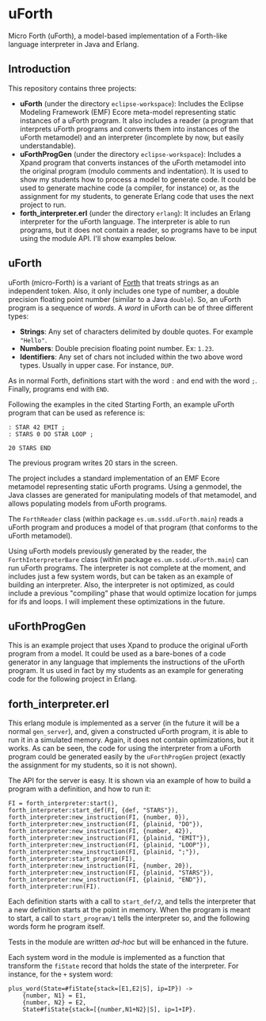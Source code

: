 uForth
======

Micro Forth (uForth), a model-based implementation of a Forth-like
language interpreter in Java and Erlang.

## Introduction ##

This repository contains three projects:

- **uForth** (under the directory `eclipse-workspace`): Includes
  the Eclipse Modeling Framework (EMF) Ecore meta-model representing
  static instances of a uForth program. It also includes a reader (a
  program that interprets uForth programs and converts them into
  instances of the uForth metamodel) and an interpreter (incomplete by
  now, but easily understandable).
- **uForthProgGen** (under the directory `eclipse-workspace`):
  Includes a Xpand program that converts instances of the uForth
  metamodel into the original program (modulo comments and
  indentation). It is used to show my students how to process a model
  to generate code. It could be used to generate machine code (a
  compiler, for instance) or, as the assignment for my students, to
  generate Erlang code that uses the next project to run.
- **forth_interpreter.erl** (under the directory `erlang`): It
  includes an Erlang interpreter for the uForth language. The
  interpreter is able to run programs, but it does not contain a
  reader, so programs have to be input using the module API. I'll show
  examples below.

## uForth ##

uForth (micro-Forth) is a variant of
[Forth](http://www.forth.com/starting-forth/) that treats strings as
an independent token. Also, it only includes one type of number, a
double precision floating point number (similar to a Java `double`).
So, an uForth program is a sequence of *words*. A *word* in uForth can
be of three different types:

- **Strings**: Any set of characters delimited by double quotes. For
  example `"Hello"`.
- **Numbers**: Double precision floating point number. Ex: `1.23`.
- **Identifiers**: Any set of chars not included within the two above
  word types. Usually in upper case. For instance, `DUP`.

As in normal Forth, definitions start with the word `:` and end with
the word `;`. Finally, programs end with `END`.

Following the examples in the cited Starting Forth, an example uForth
program that can be used as reference is:

    : STAR 42 EMIT ;
    : STARS 0 DO STAR LOOP ;

    20 STARS END

The previous program writes 20 stars in the screen.

The project includes a standard implementation of an EMF Ecore
metamodel representing static uForth programs. Using a genmodel, the
Java classes are generated for manipulating models of that metamodel,
and allows populating models from uForth programs.

The `ForthReader` class (within package `es.um.ssdd.uForth.main`)
reads a uForth program and produces a model of that program (that
conforms to the uForth metamodel).

Using uForth models previously generated by the reader, the
`ForthInterpreterBare` class (within package `es.um.ssdd.uForth.main`)
can run uForth programs. The interpreter is not complete at the
moment, and includes just a few system words, but can be taken as an
example of building an interpreter. Also, the interpreter is not
optimized, as could include a previous "compiling" phase that would
optimize location for jumps for ifs and loops. I will implement these
optimizations in the future.

## uForthProgGen ##

This is an example project that uses Xpand to produce the original
uForth program from a model. It could be used as a bare-bones of a
code generator in any language that implements the instructions of the
uForth program. It us used in fact by my students as an example for
generating code for the following project in Erlang.

## forth_interpreter.erl ##

This erlang module is implemented as a server (in the future it will
be a normal `gen_server`), and, given a constructed uForth program, it
is able to run it in a simulated memory. Again, it does not contain
optimizations, but it works. As can be seen, the code for using the
interpreter from a uForth program could be generated easily by the
`uForthProgGen` project (exactly the assignment for my students, so
it is not shown).

The API for the server is easy. It is shown via an example of how to
build a program with a definition, and how to run it:

    FI = forth_interpreter:start(),
    forth_interpreter:start_def(FI, {def, "STARS"}),
    forth_interpreter:new_instruction(FI, {number, 0}),
    forth_interpreter:new_instruction(FI, {plainid, "DO"}),
    forth_interpreter:new_instruction(FI, {number, 42}),
    forth_interpreter:new_instruction(FI, {plainid, "EMIT"}),
    forth_interpreter:new_instruction(FI, {plainid, "LOOP"}),
    forth_interpreter:new_instruction(FI, {plainid, ";"}),
    forth_interpreter:start_program(FI),
    forth_interpreter:new_instruction(FI, {number, 20}),
    forth_interpreter:new_instruction(FI, {plainid, "STARS"}),
    forth_interpreter:new_instruction(FI, {plainid, "END"}),
    forth_interpreter:run(FI).

Each definition starts with a call to `start_def/2`, and tells the
interpreter that a new definition starts at the point in memory. When
the program is meant to start, a call to `start_program/1` tells the
interpreter so, and the following words form he program itself.

Tests in the module are written *ad-hoc* but will be enhanced in the
future.

Each system word in the module is implemented as a function that
transform the `fiState` record that holds the state of the
interpreter. For instance, for the `+` system word:

    plus_word(State=#fiState{stack=[E1,E2|S], ip=IP}) ->
        {number, N1} = E1,
        {number, N2} = E2,
        State#fiState{stack=[{number,N1+N2}|S], ip=1+IP}.
